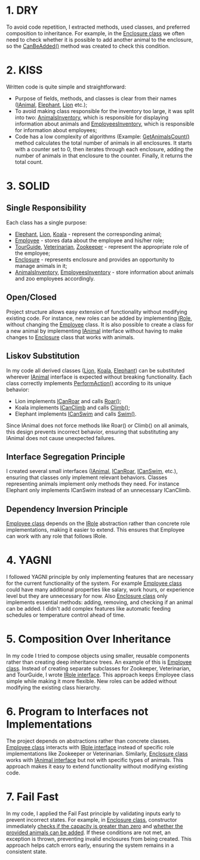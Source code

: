 # 1. DRY
To avoid code repetition, I extracted methods, used classes, and preferred composition to inheritance.
For example, in the [Enclosure class](./ZooManagement/ZooLib/Enclosures/Enclosure.cs) we often need to check whether it is possible
to add another animal to the enclosure, so the [CanBeAdded()](./ZooManagement/ZooLib/Enclosures/Enclosure.cs#L40-L66) method was created to check this condition.
# 2. KISS
Written code is quite simple and straightforward:
- Purpose of fields, methods, and classes is clear from their names ([IAnimal](./ZooManagement/ZooLib/Animals/IAnimal.cs),
[Elephant](./ZooManagement/ZooLib/Animals/Elephant.cs), [Lion](./ZooManagement/ZooLib/Animals/Lion.cs) etc.);
- To avoid making class responsible for the inventory too large, it was split into two: [AnimalsInventory](./ZooManagement/ZooLib/Inventories/AnimalsInventory.cs), which is responsible for
displaying information about animals and [EmployeesInventory](./ZooManagement/ZooLib/Inventories/EmployeesInventory.cs), which is responsible for information about employees;
- Сode has a low complexity of algorithms (Example: [GetAnimalsCount()](./ZooManagement/ZooLib/Inventories/AnimalsInventory.cs#L47-L55) method calculates the total number of animals in all enclosures. It starts with a counter set to 0, then iterates through each enclosure,
adding the number of animals in that enclosure to the counter. Finally, it returns the total count.
# 3. SOLID
## Single Responsibility
Each class has a single purpose:
- [Elephant](./ZooManagement/ZooLib/Animals/Elephant.cs), [Lion](./ZooManagement/ZooLib/Animals/Lion.cs), [Koala](./ZooManagement/ZooLib/Animals/Koala.cs) - represent the corresponding animal;
- [Employee](./ZooManagement/ZooLib/Employees/Employee.cs) - stores data about the employee and his/her role;
- [TourGuide](./ZooManagement/ZooLib/Employees/Roles/TourGuide.cs), [Veterinarian](./ZooManagement/ZooLib/Employees/Roles/Veterinarian.cs),
[Zookeeper](./ZooManagement/ZooLib/Employees/Roles/Zookeeper.cs) - represent the appropriate role of the employee;
- [Enclosure](./ZooManagement/ZooLib/Enclosures/Enclosure.cs) - represents enclosure and provides an opportunity to manage animals in it;
- [AnimalsInventory](./ZooManagement/ZooLib/Inventories/AnimalsInventory.cs),
[EmployeesInventory](./ZooManagement/ZooLib/Inventories/EmployeesInventory.cs) - store information about animals and zoo employees accordingly.
## Open/Closed
Project structure allows easy extension of functionality without modifying existing code. For instance, new roles can be added by implementing 
[IRole](./ZooManagement/ZooLib/Employees/Roles/IRole.cs), without changing the [Employee](./ZooManagement/ZooLib/Employees/Employee.cs) class.
It is also possible to create a class for a new animal by implementing [IAnimal](./ZooManagement/ZooLib/Animals/IAnimal.cs) interface without having to make changes to 
[Enclosure](./ZooManagement/ZooLib/Enclosures/Enclosure.cs) class that works with animals.
## Liskov Substitution
In my code all derived classes ([Lion](./ZooManagement/ZooLib/Animals/Lion.cs), [Koala](./ZooManagement/ZooLib/Animals/Koala.cs), 
[Elephant](./ZooManagement/ZooLib/Animals/Elephant.cs)) can be substituted wherever [IAnimal](./ZooManagement/ZooLib/Animals/IAnimal.cs) interface is expected without breaking functionality.
Each class correctly implements [PerformAction()](./ZooManagement/ZooLib/Animals/IAnimal.cs#L13) according to its unique behavior:
- Lion implements [ICanRoar](./ZooManagement/ZooLib/Animals/Behavior/ICanRoar.cs) and calls [Roar()](./ZooManagement/ZooLib/Animals/Lion.cs#L28);
- Koala implements [ICanClimb](./ZooManagement/ZooLib/Animals/Behavior/ICanClimb.cs) and calls [Climb()](./ZooManagement/ZooLib/Animals/Koala.cs#L28);
- Elephant implements [ICanSwim](./ZooManagement/ZooLib/Animals/Behavior/ICanSwim.cs) and calls [Swim()](./ZooManagement/ZooLib/Animals/Elephant.cs#L28).

Since IAnimal does not force methods like Roar() or Climb() on all animals, this design prevents incorrect behavior, ensuring that substituting any IAnimal does not cause unexpected failures.
## Interface Segregation Principle
I created several small interfaces ([IAnimal](./ZooManagement/ZooLib/Animals/IAnimal.cs), [ICanRoar](./ZooManagement/ZooLib/Animals/Behavior/ICanRoar.cs), [ICanSwim](./ZooManagement/ZooLib/Animals/Behavior/ICanSwim.cs), etc.), ensuring that classes only implement relevant behaviors. Classes representing animals implement only methods they need. For instance Elephant only implements ICanSwim instead of an unnecessary ICanClimb.
## Dependency Inversion Principle
[Employee class](./ZooManagement/ZooLib/Employees/Employee.cs) depends on the [IRole](./ZooManagement/ZooLib/Employees/Roles/IRole.cs) abstraction rather than concrete role implementations, making it easier to extend. This ensures that Employee can work with any role that follows IRole.
# 4. YAGNI
I followed YAGNI principle by only implementing features that are necessary for the current functionality of the system. For example [Employee class](./ZooManagement/ZooLib/Employees/Employee.cs) could have many additional properties like salary, work hours, or experience level but they are unnecessary for now. Also [Enclosure class](./ZooManagement/ZooLib/Enclosures/Enclosure.cs) only implements essential methods: adding, removing, and checking if an animal can be added. I didn't add complex features like automatic feeding schedules or temperature control ahead of time.
# 5. Composition Over Inheritance
In my code I tried to compose objects using smaller, reusable components rather than creating deep inheritance trees. An example of this is [Employee class](./ZooManagement/ZooLib/Employees/Employee.cs). Instead of creating separate subclasses for Zookeeper, Veterinarian, and TourGuide, I wrote [IRole interface](./ZooManagement/ZooLib/Employees/Roles/IRole.cs). This approach keeps Employee class simple while making it more flexible. New roles can be added without modifying the existing class hierarchy. 
# 6. Program to Interfaces not Implementations
The project depends on abstractions rather than concrete classes. [Employee class](./ZooManagement/ZooLib/Employees/Employee.cs) interacts with [IRole interface](./ZooManagement/ZooLib/Employees/Roles/IRole.cs) instead of specific role implementations like Zookeeper or Veterinarian. Similarly, [Enclosure class](./ZooManagement/ZooLib/Enclosures/Enclosure.cs) works with [IAnimal interface](./ZooManagement/ZooLib/Animals/IAnimal.cs) but not with specific types of animals. This approach makes it easy to extend functionality without modifying existing code.
# 7. Fail Fast
In my code, I applied the Fail Fast principle by validating inputs early to prevent incorrect states. For example, in [Enclosure class](./ZooManagement/ZooLib/Enclosures/Enclosure.cs), constructor immediately [checks if the capacity is greater than zero](./ZooManagement/ZooLib/Enclosures/Enclosure.cs#L14-L15) and [whether the provided animals can be added](./ZooManagement/ZooLib/Enclosures/Enclosure.cs#L22-L25). If these conditions are not met, an exception is thrown, preventing invalid enclosures from being created. This approach helps catch errors early, ensuring the system remains in a consistent state.
